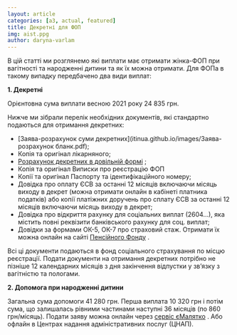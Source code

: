 ```yaml
---
layout: article
categories: [a3, actual, featured]
title: Декретні для ФОП
img: aist.ppg
author: daryna-varlam 
--- 
```

В цій статті ми розглянемо які виплати має отримати жінка-ФОП при вагітності та народженні дитини та як їх можна отримати.
Для ФОПа в такому випадку передбачено два види виплат:

**1. Декретні**

Орієнтовна сума виплати весною 2021 року 24 835 грн.

Нижче ми зібрали перелік необхідних документів, які стандартно подаються для отримання декретних:
*	[Заява-розрахунок суми декретних](itinua.github.io/images/Заява-розрахунок бланк.pdf);
*	Копія та оригінал лікарняного;
*	[Розрахунок декретних в довільній формі](itinua.github.io/pdf/Розрахунок_приклад.pdf) ;
*	Копія та оригінал Виписки про реєстрацію ФОП
*	Копії та оригінал Паспорту та ідентифікаційного номеру;
*	Довідка про оплату ЄСВ за останні 12 місяців включаючи місяць виходу в декрет (можна отримати онлайн в кабінеті платника податків)
або
копії платіжних доручень про сплату ЄСВ за останні 12 місяців включаючи місяць виходу в декрет;
*	Довідка про відкриття рахунку для соціальних виплат (2604…), яка містить повні реквізити банківського рахунку для соц. виплат;
*	Довідки за формами ОК-5, ОК-7 про страховий стаж. Отримати їх можна онлайн на сайті [Пенсійного Фонду](https://portal.pfu.gov.ua/sidebar/Templates/ReceptionDocuments) .

Всі ці документи подаються в фонд соціального страхування по місцю реєстрації. 
Подати документи на отримання декретних потрібно не пізніше 12 календарних місяців з дня закінчення відпустки у зв’язку з вагітністю та пологами.

**2. Допомога при народженні дитини**

Загальна сума допомоги 41 280 грн. Перша виплата 10 320 грн і потім сума, що залишалась рівними частинами наступні 36 місяців (по 860 грн/місяць).
Подати заяву можна онлайн через [сервіс єМалятко](https://diia.gov.ua/services/yemalyatko) .
Або офлайн в Центрах надання адміністративних послуг (ЦНАП).


